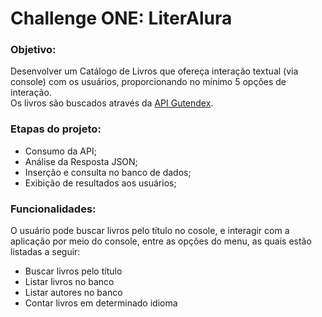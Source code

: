 # Challenge ONE: LiterAlura

<h3>Objetivo: </h3>
<p>Desenvolver um Catálogo de Livros que ofereça interação textual (via console) com os usuários, proporcionando no mínimo 5 opções de interação. <br>
Os livros são buscados através da <a href="https://gutendex.com/" target="_blank">API Gutendex</a>. </p>

<h3>Etapas do projeto: </h3>
<ul>
  <li>Consumo da API;</li>
  <li>Análise da Resposta JSON;</li>
  <li>Inserção e consulta no banco de dados;</li>
  <li>Exibição de resultados aos usuários;</li>
</ul>

<h3>Funcionalidades: </h3>
<p>O usuário pode buscar livros pelo título no cosole, e interagir com a aplicação por meio do console, entre as opções do menu, as quais estão listadas a seguir: </p>
<ul>
  <li>Buscar livros pelo título</li>
  <li>Listar livros no banco</li>
  <li>Listar autores no banco</li>
  <li>Contar livros em determinado idioma</li>
</ul>
